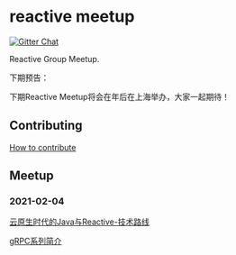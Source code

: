 # reactive meetup

[![Gitter Chat](https://badges.gitter.im/Join%20Chat.svg)](https://groups.google.com/g/reactive-group)

Reactive Group Meetup.

下期预告：

下期Reactive Meetup将会在年后在上海举办，大家一起期待！

## Contributing

[How to contribute](./CONTRIBUTING.md)  

## Meetup

### 2021-02-04

[云原生时代的Java与Reactive-技术路线](./202102/slides/云原生时代的Java与Reactive-技术路线.pptx)

[gRPC系列简介](https://github.com/reactivegroup/grpc-example)
